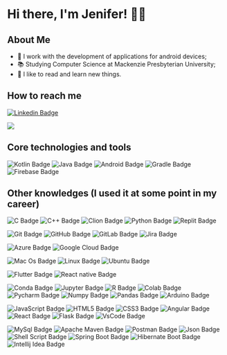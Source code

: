# Hi there, I'm Jenifer! 👋🏼

## About Me 
- 📱 I work with the development of applications for android devices;
- 📚 Studying Computer Science at Mackenzie Presbyterian University;
- 📖 I like to read and learn new things. 

## How to reach me
[![Linkedin Badge](https://img.shields.io/badge/LinkedIn-0077B5?style=flat-square&logo=linkedin&logoColor=white&link=https://www.linkedin.com/in/jenifer-mathias/)](https://www.linkedin.com/in/jenifer-mathias/)

<a href = "mailto:jenifer.mathias.santos@gmail.com"><img src="https://img.shields.io/badge/Gmail-D14836?style=flat-square&logo=gmail&logoColor=white" target="_blank"></a>

## Core technologies and tools 
![Kotlin Badge](https://img.shields.io/badge/Kotlin-0095D5?&style=flat-square&logo=kotlin&logoColor=white)
![Java Badge](https://img.shields.io/badge/Java-ED8B00?style=flat-square&logo=java&logoColor=white)
![Android Badge](https://img.shields.io/badge/Android-3DDC84?style=flat-square&logo=android&logoColor=white)
![Gradle Badge](https://img.shields.io/badge/gradle-02303A?style=flat-square&logo=gradle&logoColor=white)
![Firebase Badge](https://img.shields.io/badge/firebase-ffca28?style=flat-square&logo=firebase&logoColor=black)

## Other knowledges (I used it at some point in my career)

![C Badge](https://img.shields.io/badge/C-00599C?style=flat-square&logo=c&logoColor=white)
![C++ Badge](https://img.shields.io/badge/C%2B%2B-00599C?style=flat-square&logo=c%2B%2B&logoColor=white)
![Clion Badge](https://img.shields.io/badge/CLion-000000?style=flat-square&logo=clion&logoColor=white)
![Python Badge](https://img.shields.io/badge/Python-FFD43B?style=flat-square&logo=python&logoColor=blue)
![Replit Badge](https://img.shields.io/badge/replit-667881?style=flat-square&logo=replit&logoColor=white)

![Git Badge](https://img.shields.io/badge/GIT-E44C30?style=flat-square&logo=git&logoColor=white)
![GitHub Badge](https://img.shields.io/badge/GitHub-100000?style=flat-square&logo=github&logoColor=white)
![GitLab Badge](https://img.shields.io/badge/GitLab-330F63?style=flat-square&logo=gitlab&logoColor=white)
![Jira Badge](https://img.shields.io/badge/Jira-0052CC?style=flat-square&logo=Jira&logoColor=white)

![Azure Badge](https://img.shields.io/badge/microsoft%20azure-0089D6?style=flat-square&logo=microsoft-azure&logoColor=white)
![Google Cloud Badge](https://img.shields.io/badge/Google_Cloud-4285F4?style=flat-square&logo=google-cloud&logoColor=white)

![Mac Os Badge](https://img.shields.io/badge/mac%20os-000000?style=flat-square&logo=apple&logoColor=white)
![Linux Badge](https://img.shields.io/badge/Linux-FCC624?style=flat-square&logo=linux&logoColor=black)
![Ubuntu Badge](https://img.shields.io/badge/Ubuntu-E95420?style=flat-square&logo=ubuntu&logoColor=white)

![Flutter Badge](https://img.shields.io/badge/Flutter-02569B?style=flat-square&logo=flutter&logoColor=white)
![React native Badge](https://img.shields.io/badge/React_Native-20232A?style=flat-square&logo=react&logoColor=61DAFB)

![Conda Badge](https://img.shields.io/badge/conda-342B029.svg?&style=flat-square&logo=anaconda&logoColor=white)
![Jupyter Badge](https://img.shields.io/badge/Jupyter-F37626.svg?&style=flat-square&logo=Jupyter&logoColor=white)
![R Badge](https://img.shields.io/badge/R-276DC3?style=flat-square&logo=r&logoColor=white)
![Colab Badge](https://img.shields.io/badge/Colab-F9AB00?style=flat-square&logo=googlecolab&color=525252)
![Pycharm Badge](https://img.shields.io/badge/PyCharm-000000.svg?&style=flat-square&logo=PyCharm&logoColor=white)
![Numpy Badge](https://img.shields.io/badge/Numpy-777BB4?style=flat-square&logo=numpy&logoColor=white)
![Pandas Badge](https://img.shields.io/badge/Pandas-2C2D72?style=flat-square&logo=pandas&logoColor=white)
![Arduino Badge](https://img.shields.io/badge/Arduino-00979D?style=flat-square&logo=Arduino&logoColor=white)

![JavaScript Badge](https://img.shields.io/badge/JavaScript-323330?style=flat-square&logo=javascript&logoColor=F7DF1E)
![HTML5 Badge](https://img.shields.io/badge/HTML5-E34F26?style=flat-square&logo=html5&logoColor=white)
![CSS3 Badge](https://img.shields.io/badge/CSS3-1572B6?style=flat-square&logo=css3&logoColor=white)
![Angular Badge](https://img.shields.io/badge/Angular-DD0031?style=flat-square&logo=angular&logoColor=white)
![React Badge](https://img.shields.io/badge/React-20232A?style=flat-square&logo=react&logoColor=61DAFB)
![Flask Badge](https://img.shields.io/badge/Flask-000000?style=flat-square&logo=flask&logoColor=white)
![VsCode Badge](https://img.shields.io/badge/Visual_Studio_Code-0078D4?style=flat-square&logo=visual%20studio%20code&logoColor=white)

![MySql Badge](https://img.shields.io/badge/MySQL-005C84?style=flat-square&logo=mysql&logoColor=white)
![Apache Maven Badge](https://img.shields.io/badge/apache_maven-C71A36?style=flat-square&logo=apachemaven&logoColor=white)
![Postman Badge](https://img.shields.io/badge/Postman-FF6C37?style=flat-square&logo=Postman&logoColor=white)
![Json Badge](https://img.shields.io/badge/json-5E5C5C?style=flat-square&logo=json&logoColor=white)
![Shell Script Badge](https://img.shields.io/badge/Shell_Script-121011?style=flat-square&logo=gnu-bash&logoColor=white)
![Spring Boot Badge](https://img.shields.io/badge/Spring_Boot-F2F4F9?style=flat-square&logo=spring-boot)
![Hibernate Boot Badge](https://img.shields.io/badge/Hibernate-59666C?style=flat-square&logo=Hibernate&logoColor=white)
![Intellij Idea Badge](https://img.shields.io/badge/IntelliJ_IDEA-000000.svg?style=flat-square&logo=intellij-idea&logoColor=white)


 
